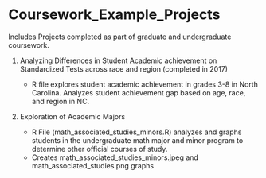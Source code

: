 # Coursework_Example_Projects


Includes Projects completed as part of graduate and undergraduate coursework. 

1) Analyzing Differences in Student Academic achievement on Standardized Tests across race and region (completed in 2017)
	- R file explores student academic achievement in grades 3-8 in North Carolina. Analyzes student achievement gap based on age, race, and region in NC. 

2) Exploration of Academic Majors
	- R File (math_associated_studies_minors.R) analyzes and graphs students in the undergraduate math major and minor program to determine other official courses of study. 
	- Creates math_associated_studies_minors.jpeg and math_associated_studies.png graphs